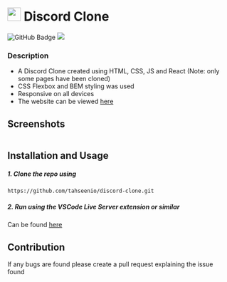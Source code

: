 # <img width="30px" src="https://img.icons8.com/color/48/000000/discord-logo.png"/> Discord Clone

<img src="https://img.shields.io/github/deployments/tahseenio/discord-clone/github-pages" alt="GitHub Badge"> <img src="https://img.shields.io/github/repo-size/tahseenio/discord-clone">

### Description
- A Discord Clone created using HTML, CSS, JS and React (Note: only some pages have been cloned)
- CSS Flexbox and BEM styling was used
- Responsive on all devices
- The website can be viewed [here](https://tahseenio.github.io/discord-clone/)

## Screenshots

<img src="">

## Installation and Usage

##### 1. Clone the repo using

`https://github.com/tahseenio/discord-clone.git`

##### 2. Run using the VSCode Live Server extension or similar

Can be found [here](https://marketplace.visualstudio.com/items?itemName=ritwickdey.LiveServer)

## Contribution

<p>If any bugs are found please create a pull request explaining the issue found</p>
